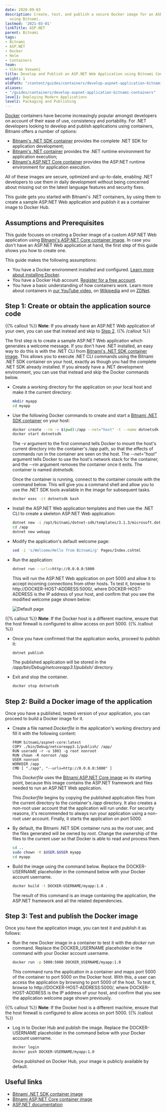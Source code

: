 ```yaml
---
date: 2020-09-03
description: Create, test, and publish a secure Docker image for an ASP.NET Web application
  using Bitnami.
lastmod: '2021-03-01'
linkTitle: ASP.NET
parent: Bitnami
tags:
- Bitnami
- ASP.NET
- Docker
- Helm
- Containers
team:
- Vikram Vaswani
title: Develop and Publish an ASP.NET Web Application using Bitnami Containers
weight: 1
oldPath: "/content/guides/containers/develop-aspnet-application-bitnami-containers.md"
aliases:
- "/guides/containers/develop-aspnet-application-bitnami-containers"
level1: Deploying Modern Applications
level2: Packaging and Publishing
---
```


[Docker](https://www.docker.com) containers have become increasingly popular amongst developers on account of their ease of use, consistency and portability. For .NET developers looking to develop and publish applications using containers, Bitnami offers a number of options:

* [Bitnami's .NET SDK container](https://github.com/bitnami/bitnami-docker-dotnet-sdk) provides the complete .NET SDK for application development;
* [Bitnami's .NET container](https://github.com/bitnami/bitnami-docker-dotnet) provides the .NET runtime environment for application execution;
* [Bitnami's ASP.NET Core container](https://github.com/bitnami/bitnami-docker-aspnet-core) provides the ASP.NET runtime environment for application execution.

All of these images are secure, optimized and up-to-date, enabling .NET developers to use them in daily development without being concerned about missing out on the latest language features and security fixes.

This guide gets you started with Bitnami's .NET containers, by using them to create a sample ASP.NET Web application and publish it as a container image to Docker Hub.

## Assumptions and Prerequisites

This guide focuses on creating a Docker image of a custom ASP.NET Web application using [Bitnami's ASP.NET Core container image](https://github.com/bitnami/bitnami-docker-aspnet-core). In case you don't have an ASP.NET Web application at hand, the first step of this guide shows you how to create one.

This guide makes the following assumptions:

* You have a Docker environment installed and configured. [Learn more about installing Docker](https://docs.docker.com/engine/installation/).
* You have a Docker Hub account. [Register for a free account](https://hub.docker.com/).
* You have a basic understanding of how containers work. Learn more about containers in [our YouTube video](https://www.youtube.com/watch?v=Pb1bgI59dF0), on [Wikipedia](https://en.wikipedia.org/wiki/Operating-system-level_virtualization) and on [ZDNet](http://www.zdnet.com/article/containers-fundamental-to-the-evolution-of-the-cloud/).

## Step 1: Create or obtain the application source code

{{% callout %}}
**Note**: If you already have an ASP.NET Web application of your own, you can use that instead and skip to [Step 2](#step-2-build-a-docker-image-of-the-application). 
{{% /callout %}}

The first step is to create a sample ASP.NET Web application which generates a welcome message. If you don't have .NET installed, an easy way to do this is with the .NET CLI from [Bitnami's .NET SDK container image](https://github.com/bitnami/bitnami-docker-dotnet-sdk). This allows you to execute .NET CLI commands using the Bitnami .NET SDK container on your host, exactly as though you had the complete .NET SDK already installed. If you already have a .NET development environment, you can use that instead and skip the Docker commands below. 

* Create a working directory for the application on your local host and make it the current directory:

  ```bash
  mkdir myapp
  cd myapp
  ```
  
* Use the following Docker commands to create and start a [Bitnami .NET SDK container](https://github.com/bitnami/bitnami-docker-dotnet-sdk) on your host: 

  ```bash
  docker create --rm -v $(pwd):/app --net="host" -t --name dotnetsdk bitnami/dotnet-sdk:latest
  docker start dotnetsdk
  ```
  
  The *-v* argument to the first command tells Docker to mount the host's current directory into the container's */app* path, so that the effects of commands run in the container are seen on the host. The *--net="host"* argument tells Docker to use the host's network stack for the container, and the *--rm* argument removes the container once it exits. The container is named *dotnetsdk*.
  
  Once the container is running, connect to the container console with the command below. This will give you a command shell and allow you to use the .NET SDK tools available in the image for subsequent tasks.
  
  ```bash
  docker exec -it dotnetsdk bash
  ```

* Install the ASP.NET Web application templates and then use the .NET CLI to create a skeleton ASP.NET Web application:

  ```bash
  dotnet new -i /opt/bitnami/dotnet-sdk/templates/3.1.3/microsoft.dotnet.web.projecttemplates.3.1.3.1.2.nupkg
  cd /app
  dotnet new webapp
  ```

* Modify the application's default welcome page:

  ```bash
  sed -i 's/Welcome/Hello from Bitnami/g' Pages/Index.cshtml
  ```

* Run the application:

  ```bash
  dotnet run --urls=http://0.0.0.0:5000
  ```

  This will run the ASP.NET Web application on port 5000 and allow it to accept incoming connections from other hosts. To test it, browse to http://DOCKER-HOST-ADDRESS:5000/, where DOCKER-HOST-ADDRESS is the IP address of your host, and confirm that you see the modified welcome page shown below:

  ![Default page](images/welcome.png)

{{% callout %}}
**Note**: If the Docker host is a different machine, ensure that the host firewall is configured to allow access on port 5000.
{{% /callout %}}

* Once you have confirmed that the application works, proceed to publish it:

  ```bash
  dotnet publish
  ```

  The published application will be stored in the */app/bin/Debug/netcoreapp3.1/publish/* directory.

* Exit and stop the container.

  ```bash
  docker stop dotnetsdk
  ```

## Step 2: Build a Docker image of the application

Once you have a published, tested version of your application, you can proceed to build a Docker image for it. 

* Create a file named *Dockerfile* in the application's working directory and fill it with the following content:

  ```
  FROM bitnami/aspnet-core:latest
  COPY ./bin/Debug/netcoreapp3.1/publish/ /app/
  RUN useradd -r -u 1001 -g root nonroot
  RUN chown -R nonroot /app
  USER nonroot
  WORKDIR /app
  CMD [ "./app", "--urls=http://0.0.0.0:5000" ]
  ```

  This *Dockerfile* uses the [Bitnami ASP.NET Core image](https://github.com/bitnami/bitnami-docker-aspnet-core) as its starting point, because this image contains the ASP.NET framework and files needed to run an ASP.NET Web application.

  This *Dockerfile* begins by copying the published application files from the current directory to the container's */app* directory. It also creates a non-root user account that the application will run under. For security reasons, it's recommended to always run your application using a non-root user account. Finally, it starts the application on port 5000. 

* By default, the Bitnami .NET SDK container runs as the *root* user, and the files generated will be owned by *root*. Change the ownership of the files to the current user so that Docker is able to read and process them.

  ```bash
  cd ..
  sudo chown -R $USER.$USER myapp
  cd myapp
  ``` 

* Build the image using the command below. Replace the DOCKER-USERNAME placeholder in the command below with your Docker account username. 

  ```bash
  docker build -t DOCKER-USERNAME/myapp:1.0 .
  ```
  
  The result of this command is an image containing the application, the ASP.NET framework and all the related dependencies.

## Step 3: Test and publish the Docker image

Once you have the application image, you can test it and publish it as follows:

* Run the new Docker image in a container to test it with the *docker run* command. Replace the DOCKER_USERNAME placeholder in the command with your Docker account username.

  ```bash
  docker run -p 5000:5000 DOCKER_USERNAME/myapp:1.0
  ```

  This command runs the application in a container and maps port 5000 of the container to port 5000 on the Docker host. With this, a user can access the application by browsing to port 5000 of the host. To test it, browse to http://DOCKER-HOST-ADDRESS:5000/, where DOCKER-HOST-ADDRESS is the IP address of your host, and confirm that you see the application welcome page shown previously.

{{% callout %}}
**Note**: If the Docker host is a different machine, ensure that the host firewall is configured to allow access on port 5000.
{{% /callout %}}

* Log in to Docker Hub and publish the image. Replace the DOCKER-USERNAME placeholder in the command below with your Docker account username. 

  ```bash
  docker login
  docker push DOCKER-USERNAME/myapp:1.0
  ```

  Once published on Docker Hub, your image is publicly available by default.

## Useful links

* [Bitnami .NET SDK container image](https://github.com/bitnami/bitnami-docker-dotnet-sdk)
* [Bitnami ASP.NET Core container image](https://github.com/bitnami/bitnami-docker-aspnet-core)
* [ASP.NET documentation](https://docs.microsoft.com/en-us/aspnet/)